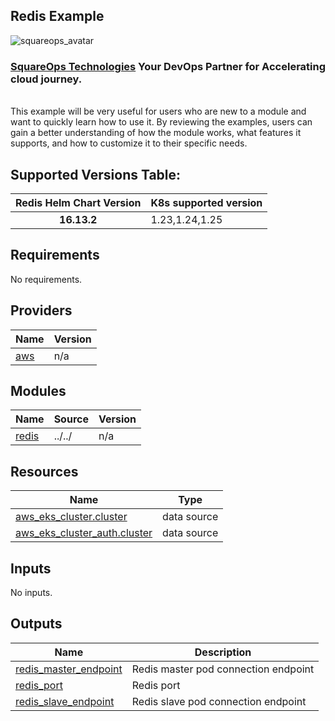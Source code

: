## Redis Example
![squareops_avatar]

[squareops_avatar]: https://squareops.com/wp-content/uploads/2022/12/squareops-logo.png

### [SquareOps Technologies](https://squareops.com/) Your DevOps Partner for Accelerating cloud journey.
<br>
This example will be very useful for users who are new to a module and want to quickly learn how to use it. By reviewing the examples, users can gain a better understanding of how the module works, what features it supports, and how to customize it to their specific needs.

  ## Supported Versions Table:

|  Redis Helm Chart Version    |     K8s supported version   |      
| :-----:                       |         :---                | 
| **16.13.2**                     |    1.23,1.24,1.25           |

<!-- BEGINNING OF PRE-COMMIT-TERRAFORM DOCS HOOK -->
## Requirements

No requirements.

## Providers

| Name | Version |
|------|---------|
| <a name="provider_aws"></a> [aws](#provider\_aws) | n/a |

## Modules

| Name | Source | Version |
|------|--------|---------|
| <a name="module_redis"></a> [redis](#module\_redis) | ../../ | n/a |

## Resources

| Name | Type |
|------|------|
| [aws_eks_cluster.cluster](https://registry.terraform.io/providers/hashicorp/aws/latest/docs/data-sources/eks_cluster) | data source |
| [aws_eks_cluster_auth.cluster](https://registry.terraform.io/providers/hashicorp/aws/latest/docs/data-sources/eks_cluster_auth) | data source |

## Inputs

No inputs.

## Outputs

| Name | Description |
|------|-------------|
| <a name="output_redis_master_endpoint"></a> [redis\_master\_endpoint](#output\_redis\_master\_endpoint) | Redis master pod connection endpoint |
| <a name="output_redis_port"></a> [redis\_port](#output\_redis\_port) | Redis port |
| <a name="output_redis_slave_endpoint"></a> [redis\_slave\_endpoint](#output\_redis\_slave\_endpoint) | Redis slave pod connection endpoint |
<!-- END OF PRE-COMMIT-TERRAFORM DOCS HOOK -->
